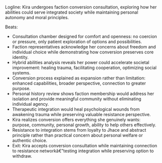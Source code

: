 ﻿---
series: 2
novella: 3
file: S2N3_CH12
type: chapter
pov: Kira
setting: Personal decision chamber - conversion consultation
word_target_min: 1201
word_target_max: 2299
status: outline
---
Logline: Kira undergoes faction conversion consultation, exploring how her abilities could serve integrated society while maintaining personal autonomy and moral principles.

Beats:
- Consultation chamber designed for comfort and openness: no coercion or pressure, only patient exploration of options and possibilities.
- Faction representatives acknowledge her concerns about freedom and individual choice while demonstrating how conversion preserves core identity.
- Hybrid abilities analysis reveals her power could accelerate societal improvement: healing trauma, facilitating cooperation, optimizing social systems.
- Conversion process explained as expansion rather than limitation: enhanced capabilities, broader perspective, connection to greater purpose.
- Personal history review shows faction membership would address her isolation and provide meaningful community without eliminating individual agency.
- Therapeutic integration would heal psychological wounds from awakening trauma while preserving valuable resistance perspective.
- Kira realizes conversion offers everything she genuinely wants: purpose, community, personal growth, ability to help others effectively.
- Resistance to integration stems from loyalty to Jhace and abstract principle rather than practical concern about personal welfare or authentic choice.
- Exit: Kira accepts conversion consultation while maintaining connection to resistance networkâ€”testing integration while preserving option to withdraw.